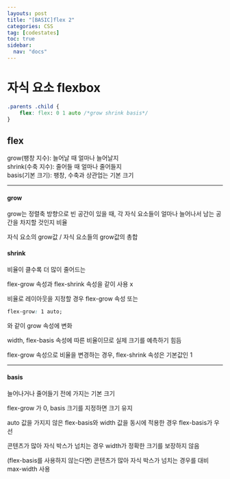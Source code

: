 ```yaml
---
layouts: post
title: "[BASIC]flex 2"
categories: CSS
tag: [codestates]
toc: true
sidebar:
  nav: "docs"
---
```


# 자식 요소 flexbox

```css
.parents .child {
    flex: flex: 0 1 auto /*grow shrink basis*/
}
```

## flex

grow(팽창 지수): 늘어날 때 얼마나 늘어날지<br/>
shrink(수축 지수): 줄어들 때 얼마나 줄어들지<br/>
basis(기본 크기): 팽창, 수축과 상관업는 기본 크기

---

#### grow

grow는 정렬축 방향으로 빈 공간이 있을 때, 각 자식 요소들이 얼마나 늘어나서 남는 공간을 차지할 것인지 비율

자식 요소의 grow값 / 자식 요소들의 grow값의 총합

#### shrink

비율이 클수록 더 많이 줄어드는

flex-grow 속성과 flex-shrink 속성을 같이 사용 x

비율로 레이아웃을 지정할 경우 flex-grow 속성 또는

```css
flex-grow: 1 auto;
```

와 같이 grow 속성에 변화

width, flex-basis 속성에 따른 비율이므로 실제 크기를 예측하기 힘듬

flex-grow 속성으로 비율을 변경하는 경우, flex-shrink 속성은 기본값인 1

---

#### basis

늘어나거나 줄어들기 전에 가지는 기본 크기

flex-grow 가 0, basis 크기를 지정하면 크기 유지

auto 값을 가지지 않은 flex-basis와 width 값을 동시에 적용한 경우 flex-basis가 우선

콘텐츠가 많아 자식 박스가 넘치는 경우 width가 정확한 크기를 보장하지 않음

(flex-basis를 사용하지 않는다면) 콘텐츠가 많아 자식 박스가 넘치는 경우를 대비 max-width 사용
